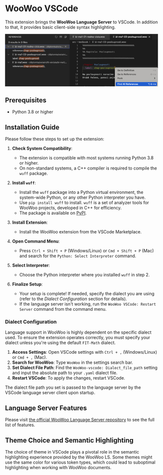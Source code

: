 # WooWoo VSCode

This extension brings the **WooWoo Language Server** to VSCode. In addition to that, it provides basic client-side syntax highlighting.


![alt text](https://raw.githubusercontent.com/Magmi183/vscode-woowoo-lsp/main/images/find-all-references.png)

## Prerequisites

- Python 3.8 or higher


## Installation Guide

Please follow these steps to set up the extension:

1. **Check System Compatibility**: 
    - The extension is compatible with most systems running Python 3.8 or higher.
    - On non-standard systems, a C++ compiler is required to compile the `wuff` package.

2. **Install `wuff`**:
    - Install the `wuff` package into a Python virtual environment, the system-wide Python, or any other Python interpreter you have.
    - Use `pip install wuff` to install. `wuff` is a set of analyzer tools for WooWoo projects, developed in C++ for efficiency.
    - The package is available on [PyPI](https://pypi.org/project/wuff/#files).

3. **Install Extension**:
    - Install the WooWoo extension from the VSCode Marketplace.

4. **Open Command Menu**:
    - Press `Ctrl + Shift + P` (Windows/Linux) or `Cmd + Shift + P` (Mac) and search for the `Python: Select Interpreter` command.

5. **Select Interpreter**:
    - Choose the Python interpreter where you installed `wuff` in step 2.

6. **Finalize Setup**:
    - Your setup is complete! If needed, specify the dialect you are using (refer to the _Dialect Configuration_ section for details).
    - If the language server isn't working, run the `WooWoo VSCode: Restart Server` command from the command menu.


### Dialect Configuration

Language support in WooWoo is highly dependent on the specific dialect used. To ensure the extension operates correctly, you must specify your dialect unless you're using the default `FIT-Math` dialect.

1. **Access Settings**: Open VSCode settings with `Ctrl + ,` (Windows/Linux) or `Cmd + ,` (Mac).
2. **Search for WooWoo**: Type `WooWoo` in the settings search bar.
3. **Set Dialect File Path**: Find the `WooWoo-vscode: Dialect_file_path` setting and input the absolute path to your `.yaml` dialect file.
4. **Restart VSCode**: To apply the changes, restart VSCode.

The dialect file path you set is passed to the language server by the VSCode language server client upon startup.


## Language Server Features

Please visit [the official WooWoo Language Server repository](https://gitlab.fit.cvut.cz/woowoo/lsp/woowoo-language-server) to see the full list of features.


## Theme Choice and Semantic Highlighting

The choice of theme in VSCode plays a pivotal role in the semantic highlighting experience provided by the WooWoo LS. Some themes might use the same color for various token types, which could lead to suboptimal highlighting when working with WooWoo documents.

